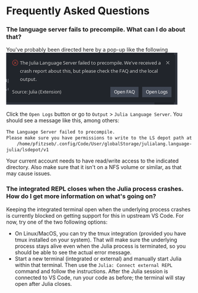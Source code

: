 # Frequently Asked Questions

### The language server fails to precompile. What can I do about that?
You've probably been directed here by a pop-up like the following
![LS precompilation failure](./images/precompile-failure.png)

Click the `Open Logs` button or go to `Output` > `Julia Language Server`. You should see a message like this, among others:
```
The Language Server failed to precompile.
Please make sure you have permissions to write to the LS depot path at
	/home/pfitzseb/.config/Code/User/globalStorage/julialang.language-julia/lsdepot/v1
```

Your current account needs to have read/write access to the indicated directory. Also make sure that it isn't on a NFS volume or similar, as that may cause issues.

### The integrated REPL closes when the Julia process crashes. How do I get more information on what's going on?
Keeping the integrated terminal open when the underlying process crashes is currently blocked on getting support
for this in upstream VS Code. For now, try one of the two following options:

- On Linux/MacOS, you can try the tmux integration (provided you have tmux installed on your system). That will make sure the underlying process stays alive even when the Julia process is terminated, so you should be able to see the actual error message.
- Start a new terminal (integrated or external) and manually start Julia within that terminal. Then use the `Julia: Connect external REPL` command and follow the instructions. After the Julia session is connected to VS Code, run your code as before; the terminal will stay open after Julia closes.
